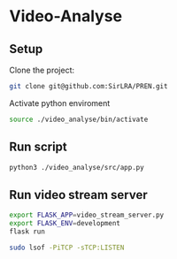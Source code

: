 # Video-Analyse

## Setup

Clone the project:

```bash
git clone git@github.com:SirLRA/PREN.git
```

Activate python enviroment

```bash
source ./video_analyse/bin/activate
```

## Run script

```bash
python3 ./video_analyse/src/app.py
```

## Run video stream server
```bash
export FLASK_APP=video_stream_server.py
export FLASK_ENV=development
flask run

sudo lsof -PiTCP -sTCP:LISTEN
``````



